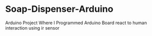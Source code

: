 # Soap-Dispenser-Arduino
Arduino Project Where I Programmed Arduino Board react to human interaction using ir sensor
